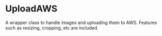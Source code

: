 # UploadAWS

A wrapper class to handle images and uploading them to AWS. Features such as resizing, cropping, etc are included.

